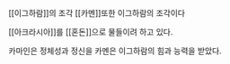
[[이그하람]]의 조각
[[카멘]]또한 이그하람의 조각이다

[[아크라시아]]를 [[혼돈]]으로 물들이려 하고 있다.

카마인은 정체성과 정신을
카멘은 이그하람의 힘과 능력을 받았다.
